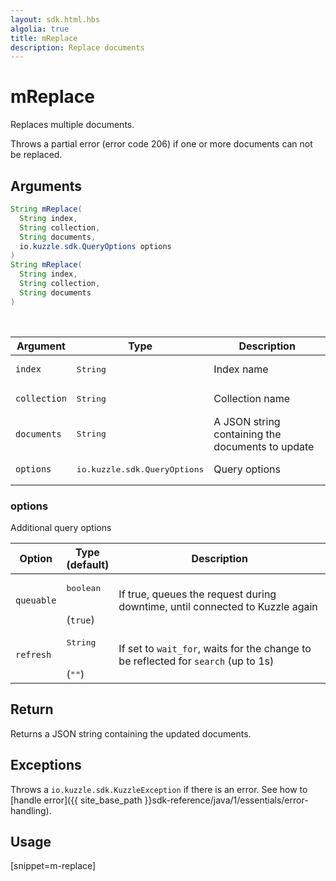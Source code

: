 ```yaml
---
layout: sdk.html.hbs
algolia: true
title: mReplace
description: Replace documents
---
```


# mReplace

Replaces multiple documents.

Throws a partial error (error code 206) if one or more documents can not be replaced.

## Arguments

```java
String mReplace(
  String index,
  String collection,
  String documents,
  io.kuzzle.sdk.QueryOptions options
)
String mReplace(
  String index,
  String collection,
  String documents
)
```

<br/>

| Argument | Type | Description |
| --- | --- | --- |
| `index` | <pre>String</pre> | Index name |
| `collection` | <pre>String</pre> | Collection name |
| `documents` | <pre>String</pre> | A JSON string containing the documents to update |
| `options` | <pre>io.kuzzle.sdk.QueryOptions</pre> | Query options |

### options

Additional query options

| Option | Type<br/>(default) | Description |
| --- | --- | --- |
| `queuable` | <pre>boolean</pre><br/>(`true`)| If true, queues the request during downtime, until connected to Kuzzle again |
| `refresh` | <pre>String</pre><br/>(`""`) | If set to `wait_for`, waits for the change to be reflected for `search` (up to 1s) |

## Return

Returns a JSON string containing the updated documents.

## Exceptions

Throws a `io.kuzzle.sdk.KuzzleException` if there is an error. See how to [handle error]({{ site_base_path }}sdk-reference/java/1/essentials/error-handling).

## Usage

[snippet=m-replace]
